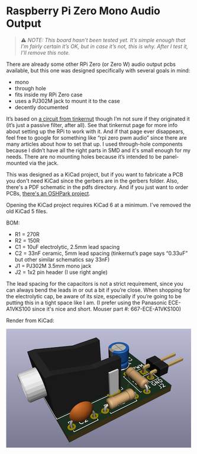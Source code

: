 Raspberry Pi Zero Mono Audio Output
===================================

> :warning: _NOTE: This board hasn’t been tested yet. It’s simple enough that I’m fairly certain it’s OK, but in case it’s not, this is why. After I test it, I’ll remove this note._

There are already some other RPi Zero (or Zero W) audio output pcbs available, but this one was designed specifically with several goals in mind:

- mono
- through hole
- fits inside my RPi Zero case
- uses a PJ302M jack to mount it to the case
- decently documented

It’s based on [a circuit from tinkernut](http://www.tinkernut.com/2017/04/adding-audio-output-raspberry-pi-zero-tinkernut-workbench/) though I’m not sure if they originated it (it’s just a passive filter, after all). See that tinkernut page for more info about setting up the RPi to work with it. And if that page ever disappears, feel free to google for something like “rpi zero pwm audio” since there are many articles about how to set that up. I used through-hole components because I didn’t have all the right parts in SMD and it's small enough for my needs. There are no mounting holes because it’s intended to be panel-mounted via the jack.

This was designed as a KiCad project, but if you want to fabricate a PCB you don't need KiCad since the gerbers are in the gerbers folder. Also, there's a PDF schematic in the pdfs directory. And if you just want to order PCBs, [there's an OSHPark project](https://oshpark.com/shared_projects/ILTMx6KX).

Opening the KiCad project requires KiCad 6 at a minimum. I've removed the old KiCad 5 files.

BOM:

- R1 = 270R
- R2 = 150R
- C1 = 10uF electrolytic, 2.5mm lead spacing
- C2 = 33nF ceramic, 5mm lead spacing (tinkernut’s page says “0.33uF” but other similar schematics say 33nF)
- J1 = PJ302M 3.5mm mono jack
- J2 = 1x2 pin header (I use right angle)

The lead spacing for the capacitors is not a strict requirement, since you can always bend the leads in or out a bit if you’re close. When shopping for the electrolytic cap, be aware of its size, especially if you’re going to be putting this in a tight space like I am. (I prefer using the Panasonic ECE-A1VKS100 since it's nice and short. Mouser part #: 667-ECE-A1VKS100)

Render from KiCad:

![Raspbery Pi Zero Mono Audio Output 3D Render](images/raspberry_pi_zero_mono_audio_out-3d_render-crop_for_web-500.png)

